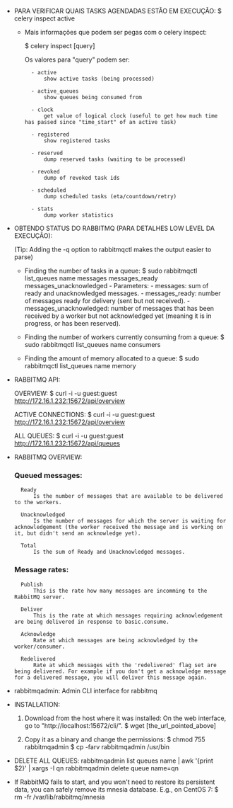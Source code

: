 - PARA VERIFICAR QUAIS TASKS AGENDADAS ESTÃO EM EXECUÇÃO:
    $ celery inspect active

    - Mais informações que podem ser pegas com o celery inspect:

        $ celery inspect [query]

        Os valores para "query" podem ser:

            - active
                show active tasks (being processed)

            - active_queues
                show queues being consumed from

            - clock
                get value of logical clock (useful to get how much time has passed since "time_start" of an active task)

            - registered
                show registered tasks

            - reserved
                dump reserved tasks (waiting to be processed)

            - revoked
                dump of revoked task ids

            - scheduled
                dump scheduled tasks (eta/countdown/retry)

            - stats
                dump worker statistics


- OBTENDO STATUS DO RABBITMQ (PARA DETALHES LOW LEVEL DA EXECUÇÃO):

    (Tip: Adding the -q option to rabbitmqctl makes the output easier to parse)

    - Finding the number of tasks in a queue:
        $ sudo rabbitmqctl list_queues name messages messages_ready messages_unacknowledged
            - Parameters:
                - messages:  sum of ready and unacknowledged messages.
                - messages_ready: number of messages ready for delivery (sent but not received).
                - messages_unacknowledged: number of messages that has been received by a worker but not acknowledged yet (meaning it is in progress, or has been reserved).

    - Finding the number of workers currently consuming from a queue:
        $ sudo rabbitmqctl list_queues name consumers

    - Finding the amount of memory allocated to a queue:
        $ sudo rabbitmqctl list_queues name memory

- RABBITMQ API:

    OVERVIEW:
        $ curl -i -u guest:guest  http://172.16.1.232:15672/api/overview

    ACTIVE CONNECTIONS:
        $ curl -i -u guest:guest  http://172.16.1.232:15672/api/overview

    ALL QUEUES:
        $ curl -i -u guest:guest  http://172.16.1.232:15672/api/queues

- RABBITMQ OVERVIEW:

    ### Queued messages:
        Ready
            Is the number of messages that are available to be delivered to the workers.

        Unacknowledged
            Is the number of messages for which the server is waiting for acknowledgement (the worker received the message and is working on it, but didn't send an acknowledge yet).

        Total
            Is the sum of Ready and Unacknowledged messages.

    ### Message rates:
        Publish
            This is the rate how many messages are incomming to the RabbitMQ server.

        Deliver
            This is the rate at which messages requiring acknowledgement are being delivered in response to basic.consume.

        Acknowledge
            Rate at which messages are being acknowledged by the worker/consumer.

        Redelivered
            Rate at which messages with the 'redelivered' flag set are being delivered. For example if you don't get a acknowledge message for a delivered message, you will deliver this message again.


- rabbitmqadmin: Admin CLI interface for rabbitmq

- INSTALLATION:

	1) Download from the host where it was installed: 
		On the web interface, go to "http://localhost:15672/cli/".
		$ wget [the_url_pointed_above]

	2) Copy it as a binary and change the permissions:
		$ chmod 755 rabbitmqadmin
		$ cp -farv rabbitmqadmin /usr/bin

- DELETE ALL QUEUES:
	rabbitmqadmin list queues name | awk '{print $2}' | xargs -I qn rabbitmqadmin delete queue name=qn

- If RabbitMQ fails to start, and you won't need to restore its persistent data, you can safely remove its mnesia database. 
	E.g., on CentOS 7:
		$ rm -fr /var/lib/rabbitmq/mnesia


